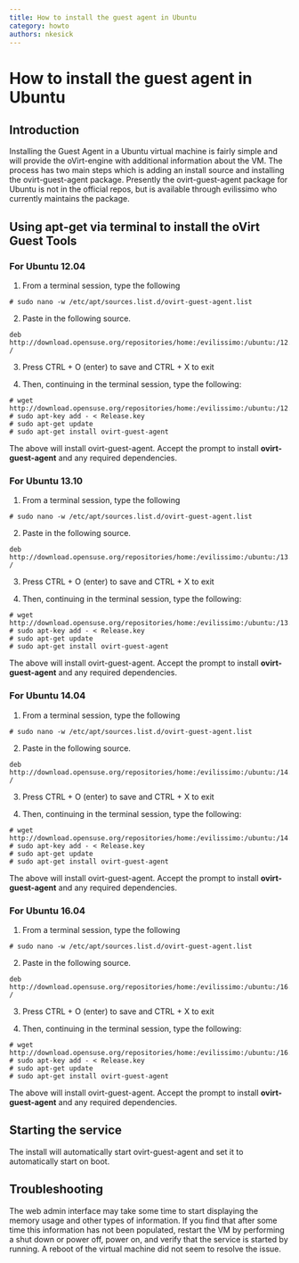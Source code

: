 ```yaml
---
title: How to install the guest agent in Ubuntu
category: howto
authors: nkesick
---
```


# How to install the guest agent in Ubuntu

## Introduction

Installing the Guest Agent in a Ubuntu virtual machine is fairly simple and will provide the oVirt-engine with additional information about the VM. The process has two main steps which is adding an install source and installing the ovirt-guest-agent package. Presently the ovirt-guest-agent package for Ubuntu is not in the official repos, but is available through evilissimo who currently maintains the package.

## Using apt-get via terminal to install the oVirt Guest Tools

### For Ubuntu 12.04

1. From a terminal session, type the following

<!-- -->

    # sudo nano -w /etc/apt/sources.list.d/ovirt-guest-agent.list

2. Paste in the following source.

<!-- -->

    deb http://download.opensuse.org/repositories/home:/evilissimo:/ubuntu:/12.04/xUbuntu_12.04/ /

3. Press CTRL + O (enter) to save and CTRL + X to exit

4. Then, continuing in the terminal session, type the following:

<!-- -->

    # wget http://download.opensuse.org/repositories/home:/evilissimo:/ubuntu:/12.04/xUbuntu_12.04/Release.key
    # sudo apt-key add - < Release.key  
    # sudo apt-get update
    # sudo apt-get install ovirt-guest-agent

The above will install ovirt-guest-agent. Accept the prompt to install **ovirt-guest-agent** and any required dependencies.

### For Ubuntu 13.10

1. From a terminal session, type the following

<!-- -->

    # sudo nano -w /etc/apt/sources.list.d/ovirt-guest-agent.list

2. Paste in the following source.

<!-- -->

    deb http://download.opensuse.org/repositories/home:/evilissimo:/ubuntu:/13.10/xUbuntu_13.10/ /

3. Press CTRL + O (enter) to save and CTRL + X to exit

4. Then, continuing in the terminal session, type the following:

<!-- -->

    # wget http://download.opensuse.org/repositories/home:/evilissimo:/ubuntu:/13.10/xUbuntu_13.10/Release.key
    # sudo apt-key add - < Release.key  
    # sudo apt-get update
    # sudo apt-get install ovirt-guest-agent

The above will install ovirt-guest-agent. Accept the prompt to install **ovirt-guest-agent** and any required dependencies.

### For Ubuntu 14.04

1. From a terminal session, type the following

<!-- -->

    # sudo nano -w /etc/apt/sources.list.d/ovirt-guest-agent.list

2. Paste in the following source.

<!-- -->

    deb http://download.opensuse.org/repositories/home:/evilissimo:/ubuntu:/14.04/xUbuntu_14.04/ /

3. Press CTRL + O (enter) to save and CTRL + X to exit

4. Then, continuing in the terminal session, type the following:

<!-- -->

    # wget http://download.opensuse.org/repositories/home:/evilissimo:/ubuntu:/14.04/xUbuntu_14.04//Release.key
    # sudo apt-key add - < Release.key  
    # sudo apt-get update
    # sudo apt-get install ovirt-guest-agent

The above will install ovirt-guest-agent. Accept the prompt to install **ovirt-guest-agent** and any required dependencies.

### For Ubuntu 16.04

1. From a terminal session, type the following

<!-- -->

    # sudo nano -w /etc/apt/sources.list.d/ovirt-guest-agent.list

2. Paste in the following source.

<!-- -->

    deb http://download.opensuse.org/repositories/home:/evilissimo:/ubuntu:/16.04/xUbuntu_16.04/ /

3. Press CTRL + O (enter) to save and CTRL + X to exit

4. Then, continuing in the terminal session, type the following:

<!-- -->

    # wget http://download.opensuse.org/repositories/home:/evilissimo:/ubuntu:/16.04/xUbuntu_16.04//Release.key
    # sudo apt-key add - < Release.key  
    # sudo apt-get update
    # sudo apt-get install ovirt-guest-agent

The above will install ovirt-guest-agent. Accept the prompt to install **ovirt-guest-agent** and any required dependencies.

## Starting the service

The install will automatically start ovirt-guest-agent and set it to automatically start on boot.

## Troubleshooting

The web admin interface may take some time to start displaying the memory usage and other types of information. If you find that after some time this information has not been populated, restart the VM by performing a shut down or power off, power on, and verify that the service is started by running. A reboot of the virtual machine did not seem to resolve the issue.
